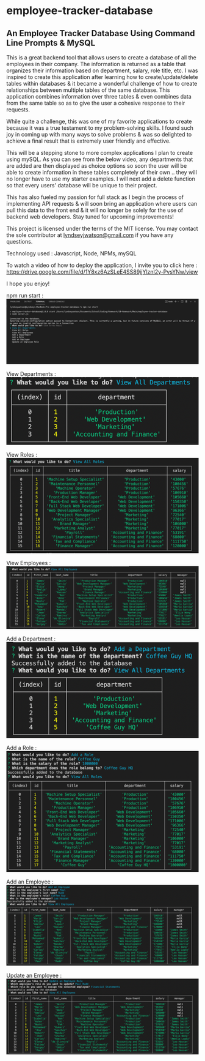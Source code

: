 # employee-tracker-database

## An Employee Tracker Database Using Command Line Prompts & MySQL

This is a great backend tool that allows users to create a database of all the employees in their company. The information is returned as a table that organizes their information based on department, salary, role title, etc. I was inspired to create this application after learning how to create/update/delete tables within databases & it became a wonderful challenge of how to create relationships between multiple tables of the same database. This application combines information over three tables & even combines data from the same table so as to give the user a cohesive response to their requests.

While quite a challenge, this was one of my favorite applications to create because it was a true testament to my problem-solving skills. I found such joy in coming up with many ways to solve problems & was so delighted to achieve a final result that is extremely user friendly and effective. 

This will be a stepping stone to more complex applications I plan to create using mySQL. As you can see from the below video, any departments that are added are then displayed as choice options so soon the user will be able to create information in these tables completely of their own .. they will no longer have to use my starter examples. I will next add a delete function so that every users' database will be unique to their project.

This has also fueled my passion for full stack as I begin the process of implementing API requests & will soon bring an application where users can pull this data to the front end & it will no longer be solely for the use of backend web developers. Stay tuned for upcoming improvements!

This project is licensed under the terms of the MIT license. You may contact the sole contributor at lyndseyjwatson@gmail.com if you have any questions.

Technology used : Javascript, Node, NPMs, mySQL

To watch a video of how to deploy the application, I invite you to click here : https://drive.google.com/file/d/1Y8xz6AzSLeE4SS89jjYlznI2y-PvsYNw/view

I hope you enjoy!

npm run start : 
![Run Application](./assets/images/run-start.png)

View Departments :
![Add a Department](./assets/images/view-departments.png)

View Roles :
![Add a Department](./assets/images/view-roles.png)

View Employees :
![Add a Department](./assets/images/view-employees.png)

Add a Department :
![Add a Department](./assets/images/add-department.png)

Add a Role : 
![Add a Role](./assets/images/add-role.png)

Add an Employee : 
![Add an Employee](./assets/images/add-employee.png)

Update an Employee : 
![Update an Employee](./assets/images/update-employee.png)